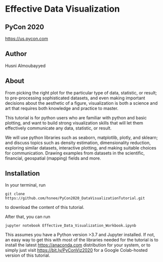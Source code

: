 # Effective Data Visualization
## PyCon 2020
https://us.pycon.com

## Author
Husni Almoubayyed

## About
From picking the right plot for the particular type of data, statistic, or result; to pre-processing sophisticated datasets, and even making important decisions about the aesthetic of a figure, visualization is both a science and art that requires both knowledge and practice to master.

This tutorial is for python users who are familiar with python and basic plotting, and want to build strong visualization skills that will let them effectively communicate any data, statistic, or result.

We will use python libraries such as seaborn, matplotlib, plotly, and sklearn; and discuss topics such as density estimation, dimensionality reduction, exploring similar datasets, interactive plotting, and making suitable choices for communication. Drawing examples from datasets in the scientific, financial, geospatial (mapping) fields and more.

## Installation

In your terminal, run 

```
git clone https://github.com/hsnee/PyCon2020_DataVisualizationTutorial.git
```

to download the content of this tutorial. 

After that, you can run
```cd PyCon2020_DataVisualizationTutorial
jupyter notebook Effective_Data_Visualization_Workbook.ipynb 
```
This assumes you have a Python version >3.7 and Jupyter installed. If not, an easy way to get this with most of the libraries needed for the tutorial is to install the latest https://anaconda.com distribution for your system, or to simply just visit https://bit.ly/PyConViz2020 for a Google Colab-hosted version of this tutorial.
